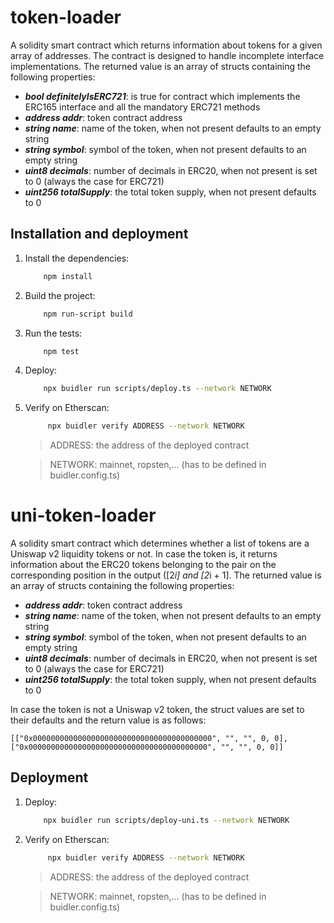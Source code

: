 # token-loader
A solidity smart contract which returns information about tokens for a given array of addresses.
The contract is designed to handle incomplete interface implementations.
The returned value is an array of structs containing the following properties:

- ***bool definitelyIsERC721***: is true for contract which implements the ERC165 interface
 and all the mandatory ERC721 methods
- ***address addr***: token contract address
- ***string name***: name of the token, when not present defaults to an empty string
- ***string symbol***: symbol of the token, when not present defaults to an empty string
- ***uint8 decimals***: number of decimals in ERC20, when not present is set to 0 (always the case for ERC721)
- ***uint256 totalSupply***: the total token supply, when not present defaults to 0


## Installation and deployment
1. Install the dependencies:
    ```bash
        npm install
    ```
2. Build the project:
    ```bash
        npm run-script build
    ```
3. Run the tests:
    ```bash
        npm test
    ```
4. Deploy:
    ```bash
        npx buidler run scripts/deploy.ts --network NETWORK
    ```
5. Verify on Etherscan:
    ```bash
         npx buidler verify ADDRESS --network NETWORK
    ```
    >ADDRESS: the address of the deployed contract
    
    >NETWORK: mainnet, ropsten,... (has to be defined in buidler.config.ts)
                                                                                                                                                            
 # uni-token-loader
 A solidity smart contract which determines whether a list of tokens are a Uniswap v2 liquidity tokens or not.
 In case the token is, it returns information about the ERC20 tokens belonging to the pair on the corresponding position in the output ([2*i] and [2*i + 1].
 The returned value is an array of structs containing the following properties:
 
 - ***address addr***: token contract address
 - ***string name***: name of the token, when not present defaults to an empty string
 - ***string symbol***: symbol of the token, when not present defaults to an empty string
 - ***uint8 decimals***: number of decimals in ERC20, when not present is set to 0 (always the case for ERC721)
 - ***uint256 totalSupply***: the total token supply, when not present defaults to 0
 
 In case the token is not a Uniswap v2 token, the struct values are set to their defaults and the return value is as follows:
 
 ```
 [["0x0000000000000000000000000000000000000000", "", "", 0, 0], ["0x0000000000000000000000000000000000000000", "", "", 0, 0]]
 ```
 
 ## Deployment

 1. Deploy:
     ```bash
         npx buidler run scripts/deploy-uni.ts --network NETWORK
     ```
 2. Verify on Etherscan:
     ```bash
          npx buidler verify ADDRESS --network NETWORK
     ```
     >ADDRESS: the address of the deployed contract
     
     >NETWORK: mainnet, ropsten,... (has to be defined in buidler.config.ts)